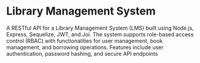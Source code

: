 # Library Management System
A RESTful API for a Library Management System (LMS) built using Node.js, Express, Sequelize, JWT, and Joi. The system supports role-based access control (RBAC) with functionalities for user management, book management, and borrowing operations. Features include user authentication, password hashing, and secure API endpoints
